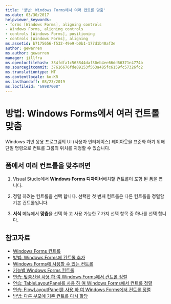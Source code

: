 ```yaml
---
title: '방법: Windows Forms에서 여러 컨트롤 맞춤'
ms.date: 03/30/2017
helpviewer_keywords:
- forms [Windows Forms], aligning controls
- Windows Forms, aligning controls
- controls [Windows Forms], positioning
- controls [Windows Forms], aligning
ms.assetid: b7175656-f532-49e9-b0b1-177d1b40af3e
author: gewarren
ms.author: gewarren
manager: jillfra
ms.openlocfilehash: 334fdfa1c563844daf30eb4ee66dd66371e4774b
ms.sourcegitcommit: 37616676fde89153f563a485fc6159fc57326fc2
ms.translationtype: MT
ms.contentlocale: ko-KR
ms.lasthandoff: 08/23/2019
ms.locfileid: "69987008"
---
```

# <a name="how-to-align-multiple-controls-on-windows-forms"></a>방법: Windows Forms에서 여러 컨트롤 맞춤

Windows 기반 응용 프로그램의 UI (사용자 인터페이스) 레이아웃을 표준화 하기 위해 단일 명령으로 컨트롤 그룹의 위치를 지정할 수 있습니다.

## <a name="to-align-multiple-controls-on-a-form"></a>폼에서 여러 컨트롤을 맞추려면

1. Visual Studio에서 **Windows Forms 디자이너**배치할 컨트롤이 포함 된 폼을 엽니다.

2. 정렬 하려는 컨트롤을 선택 합니다. 선택한 첫 번째 컨트롤은 다른 컨트롤을 정렬할 기본 컨트롤입니다.

3. **서식** 메뉴에서 **맞춤**을 선택 하 고 사용 가능한 7 가지 선택 항목 중 하나를 선택 합니다.

## <a name="see-also"></a>참고자료

- [Windows Forms 컨트롤](index.md)
- [방법: Windows Forms에 컨트롤 추가](how-to-add-controls-to-windows-forms.md)
- [Windows Forms에 사용할 수 있는 컨트롤](controls-to-use-on-windows-forms.md)
- [기능별 Windows Forms 컨트롤](windows-forms-controls-by-function.md)
- [연습: 맞춤선을 사용 하 여 Windows Forms에서 컨트롤 정렬](walkthrough-arranging-controls-on-windows-forms-using-snaplines.md)
- [연습: TableLayoutPanel를 사용 하 여 Windows Forms에서 컨트롤 정렬](walkthrough-arranging-controls-on-windows-forms-using-a-tablelayoutpanel.md)
- [연습: FlowLayoutPanel를 사용 하 여 Windows Forms에서 컨트롤 정렬](walkthrough-arranging-controls-on-windows-forms-using-a-flowlayoutpanel.md)
- [방법: 다른 부모에 기존 컨트롤 다시 할당](how-to-reassign-existing-controls-to-a-different-parent.md)
